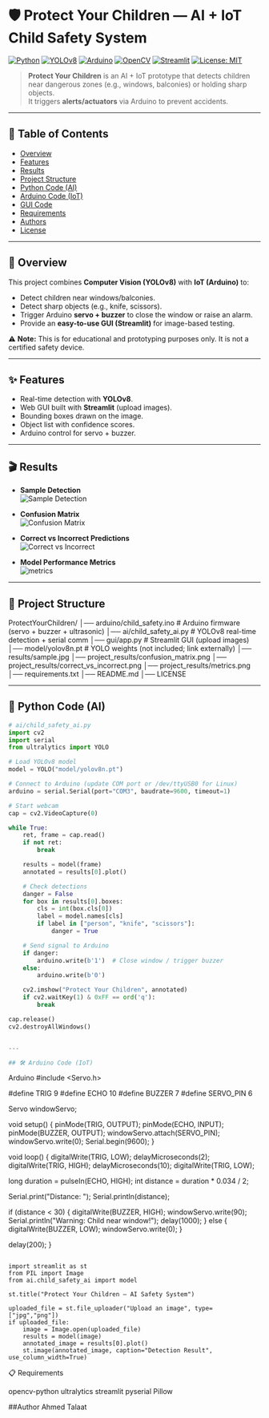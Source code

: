 # 🛡️ Protect Your Children — AI + IoT Child Safety System

[![Python](https://img.shields.io/badge/Python-3.10+-3776AB?logo=python&logoColor=white)](#)
[![YOLOv8](https://img.shields.io/badge/YOLOv8-Ultralytics-0A0A0A?logo=ultralytics)](#)
[![Arduino](https://img.shields.io/badge/Arduino-Mega-00979D?logo=arduino&logoColor=white)](#)
[![OpenCV](https://img.shields.io/badge/OpenCV-Computer%20Vision-5C3EE8?logo=opencv&logoColor=white)](#)
[![Streamlit](https://img.shields.io/badge/Streamlit-GUI-FF4B4B?logo=streamlit&logoColor=white)](#)
[![License: MIT](https://img.shields.io/badge/License-MIT-green.svg)](LICENSE)

> **Protect Your Children** is an AI + IoT prototype that detects children near dangerous zones (e.g., windows, balconies) or holding sharp objects.  
> It triggers **alerts/actuators** via Arduino to prevent accidents.

---

## 📑 Table of Contents
- [Overview](#-overview)
- [Features](#-features)
- [Results](#-results)
- [Project Structure](#-project-structure)
- [Python Code (AI)](#-python-code-ai)
- [Arduino Code (IoT)](#-arduino-code-iot)
- [GUI Code](#-gui-code)
- [Requirements](#-requirements)
- [Authors](#-authors)
- [License](#-license)

---

## 🔎 Overview
This project combines **Computer Vision (YOLOv8)** with **IoT (Arduino)** to:
- Detect children near windows/balconies.
- Detect sharp objects (e.g., knife, scissors).
- Trigger Arduino **servo + buzzer** to close the window or raise an alarm.
- Provide an **easy-to-use GUI (Streamlit)** for image-based testing.

⚠️ **Note:** This is for educational and prototyping purposes only. It is not a certified safety device.

---

## ✨ Features
- Real-time detection with **YOLOv8**.  
- Web GUI built with **Streamlit** (upload images).  
- Bounding boxes drawn on the image.  
- Object list with confidence scores.  
- Arduino control for servo + buzzer.  

---

## 🎬 Results
- **Sample Detection**  
  ![Sample Detection](results/sample.jpg)

- **Confusion Matrix**  
  ![Confusion Matrix](project_results/confusion_matrix.png)

- **Correct vs Incorrect Predictions**  
  ![Correct vs Incorrect](project_results/correct_vs_incorrect.png)

- **Model Performance Metrics**  
  ![metrics](project_results/metrics.png)

---

## 📁 Project Structure
ProtectYourChildren/
│── arduino/child_safety.ino # Arduino firmware (servo + buzzer + ultrasonic)
│── ai/child_safety_ai.py # YOLOv8 real-time detection + serial comm
│── gui/app.py # Streamlit GUI (upload images)
│── model/yolov8n.pt # YOLO weights (not included; link externally)
│── results/sample.jpg
│── project_results/confusion_matrix.png
│── project_results/correct_vs_incorrect.png
│── project_results/metrics.png
│── requirements.txt
│── README.md
│── LICENSE


---

## 🐍 Python Code (AI)
```python
# ai/child_safety_ai.py
import cv2
import serial
from ultralytics import YOLO

# Load YOLOv8 model
model = YOLO("model/yolov8n.pt")

# Connect to Arduino (update COM port or /dev/ttyUSB0 for Linux)
arduino = serial.Serial(port="COM3", baudrate=9600, timeout=1)

# Start webcam
cap = cv2.VideoCapture(0)

while True:
    ret, frame = cap.read()
    if not ret:
        break

    results = model(frame)
    annotated = results[0].plot()

    # Check detections
    danger = False
    for box in results[0].boxes:
        cls = int(box.cls[0])
        label = model.names[cls]
        if label in ["person", "knife", "scissors"]:
            danger = True

    # Send signal to Arduino
    if danger:
        arduino.write(b'1')  # Close window / trigger buzzer
    else:
        arduino.write(b'0')

    cv2.imshow("Protect Your Children", annotated)
    if cv2.waitKey(1) & 0xFF == ord('q'):
        break

cap.release()
cv2.destroyAllWindows()


---

## 🛠 Arduino Code (IoT)
```
Arduino
#include <Servo.h>

#define TRIG 9
#define ECHO 10
#define BUZZER 7
#define SERVO_PIN 6

Servo windowServo;

void setup() {
  pinMode(TRIG, OUTPUT);
  pinMode(ECHO, INPUT);
  pinMode(BUZZER, OUTPUT);
  windowServo.attach(SERVO_PIN);
  windowServo.write(0);
  Serial.begin(9600);
}

void loop() {
  digitalWrite(TRIG, LOW);
  delayMicroseconds(2);
  digitalWrite(TRIG, HIGH);
  delayMicroseconds(10);
  digitalWrite(TRIG, LOW);

  long duration = pulseIn(ECHO, HIGH);
  int distance = duration * 0.034 / 2;

  Serial.print("Distance: ");
  Serial.println(distance);

  if (distance < 30) {
    digitalWrite(BUZZER, HIGH);
    windowServo.write(90);
    Serial.println("Warning: Child near window!");
    delay(1000);
  } else {
    digitalWrite(BUZZER, LOW);
    windowServo.write(0);
  }

  delay(200);
}

```GUI Code (Streamlit)

import streamlit as st
from PIL import Image
from ai.child_safety_ai import model

st.title("Protect Your Children — AI Safety System")

uploaded_file = st.file_uploader("Upload an image", type=["jpg","png"])
if uploaded_file:
    image = Image.open(uploaded_file)
    results = model(image)
    annotated_image = results[0].plot()
    st.image(annotated_image, caption="Detection Result", use_column_width=True)

```
📋 Requirements

opencv-python
ultralytics
streamlit
pyserial
Pillow

##Author
Ahmed Talaat


